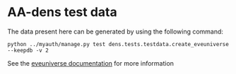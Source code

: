 # AA-dens test data

The data present here can be generated by using the following command:

```shell
python ../myauth/manage.py test dens.tests.testdata.create_eveuniverse --keepdb -v 2
```

See the [eveuniverse documentation](https://django-eveuniverse.readthedocs.io/en/latest/developer.html#test-data) for
more information
